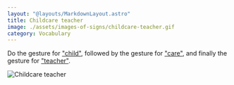 ```yaml
---
layout: "@layouts/MarkdownLayout.astro"
title: Childcare teacher
image: ./assets/images-of-signs/childcare-teacher.gif
category: Vocabulary
---
```


Do the gesture for ["child"](./child),
followed by the gesture for ["care"](./care),
and finally the gesture for ["teacher"](./teacher).

![Childcare teacher](@signs/childcare-teacher.gif)
